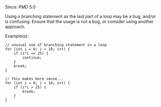 Since: PMD 5.0

Using a branching statement as the last part of a loop may be a bug, and/or is confusing.
Ensure that the usage is not a bug, or consider using another approach.

Example(s):
```
// unusual use of branching statement in a loop
for (int i = 0; i < 10; i++) {
    if (i*i <= 25) {
        continue;
    }
    break;
}

// this makes more sense...
for (int i = 0; i < 10; i++) {
    if (i*i > 25) {
        break;
    }
}
```
